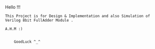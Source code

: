 Hello !!!
	
	This Project is for Design & Implementation and also Simulation of Verilog 8bit FullAdder Module .

	A.H.M :)


		GoodLuck ^_^
